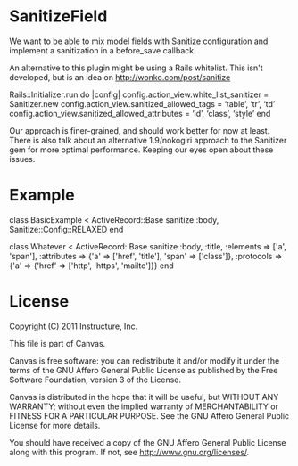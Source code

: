 SanitizeField
=============

We want to be able to mix model fields with Sanitize configuration and
implement a sanitization in a before_save callback.

An alternative to this plugin might be using a Rails whitelist.  This
isn't developed, but is an idea on http://wonko.com/post/sanitize

  Rails::Initializer.run do |config|
    config.action_view.white_list_sanitizer = Sanitizer.new
    config.action_view.sanitized_allowed_tags = ‘table’, ‘tr’, ‘td’
    config.action_view.sanitized_allowed_attributes = ‘id’, ‘class’, ‘style’
  end

Our approach is finer-grained, and should work better for now at least.
There is also talk about an alternative 1.9/nokogiri approach to the
Sanitizer gem for more optimal performance.  Keeping our eyes open
about these issues.

Example
=======

class BasicExample < ActiveRecord::Base
  sanitize :body, Sanitize::Config::RELAXED
end

class Whatever < ActiveRecord::Base
  sanitize :body, :title, :elements => ['a', 'span'],
    :attributes => {'a' => ['href', 'title'], 'span' => ['class']},
    :protocols => {'a' => {'href' => ['http', 'https', 'mailto']}}
end

License
=======

Copyright (C) 2011 Instructure, Inc.

This file is part of Canvas.

Canvas is free software: you can redistribute it and/or modify it under
the terms of the GNU Affero General Public License as published by the Free
Software Foundation, version 3 of the License.

Canvas is distributed in the hope that it will be useful, but WITHOUT ANY
WARRANTY; without even the implied warranty of MERCHANTABILITY or FITNESS FOR
A PARTICULAR PURPOSE. See the GNU Affero General Public License for more
details.

You should have received a copy of the GNU Affero General Public License along
with this program. If not, see <http://www.gnu.org/licenses/>.
